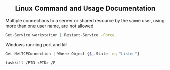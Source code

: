 <h2 align="center">
Linux Command and Usage Documentation
</h2>

Multiple connections to a server or shared resource by the same user, using more than one user name, are not allowed
```bash
Get-Service workstation | Restart-Service -Force
```

Windows running port and kill
```bash
Get-NetTCPConnection | Where-Object {$_.State -eq "Listen"}

taskkill /PID <PID> /F
```